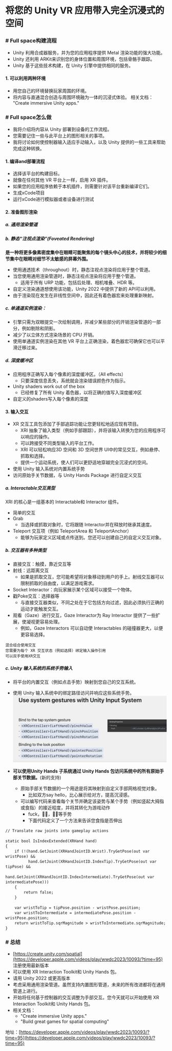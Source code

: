 # 将您的 Unity VR 应用带入完全沉浸式的空间

### # Full space构建流程

* Unity 利用合成器服务，并为您的应用程序提供 Metal 渲染功能的强大功能。
* Unity 还利用 ARKit来识别您的身体位置和周围环境，包括骨骼手跟踪。
* Unity 基于这些技术构建，在 Unity 引擎中提供相同的服务。

#### 1. 可以利用两种环境

* 用您自己的环境替换玩家周围的环境。
* 将内容与直通混合创造与周围环境融为一体的沉浸式体验。 相关文档： "Create immersive Unity apps." 


### # Full space怎么做

* 我将介绍将内容从 Unity 部署到设备的工作流程。
* 您需要记住一些与此平台上的图形相关的事项。
* 我将讨论如何使控制器输入适应手动输入，以及 Unity 提供的一些工具来帮助完成这种转换。

#### 1. 编译and部署流程
* 选择该平台的构建目标。
* 就像在任何其他 VR 平台上一样，启用 XR 插件。
* 如果您的应用程序依赖于本机插件，则需要针对该平台重新编译它们。
* 生成xCode项目
* 运行xCode进行模拟器或者设备进行测试

#### 2. 准备图形渲染
##### a. 通用渲染管道

##### b. 静态“注视点渲染”(Foveated Rendering)
**是一种将更多像素密度集中在眼睛可能聚焦的每个镜头中心的技术，并将较少的细节集中在眼睛对细节不太敏感的屏幕外围。**

* 使用通透技术（throughout）时，静态注视点渲染将应用于整个管道。
* 当您使用通用渲染管道时，静态注视点渲染将应用于整个管道。
	* 适用于所有 URP 功能，包括后处理、相机堆叠、HDR 等。
* 自定义渲染通道想使用该功能，Unity 2022 中提供了新的 API可以利用。
* 由于渲染现在发生在非线性空间中，因此还有着色器宏来处理重新映射。

##### c. 单通道实例渲染：
* 引擎只需为双眼提交一次绘制调用，并减少某些部分的开销渲染管道的一部分，例如剔除和阴影。
* 减少了以立体方式渲染场景的 CPU 开销。
* 使用单通道实例渲染在其他 VR 平台上正确渲染，着色器宏可确保它也可以平滑迁移过来。
##### d. 深度缓冲区
* 应用程序正确写入每个像素的深度缓冲区。（All effects）
	* 只要深度信息丢失，系统就会渲染错误颜色作为指示。
* Unity shaders work out of the box
	* 已经修复了所有 Unity 着色器，以将正确的值写入深度缓冲区
* 自定义的shaders写入每个像素的深度

#### 3. 输入交互
* XR 交互工具包添加了手部追踪功能让您更轻松地适应现有项目。
	* XRI 抽象了输入类型（例如手部跟踪），并将该输入转换为您的应用程序可以响应的操作。
	* 可以跨接受不同类型输入的平台工作。
	* XRI 可以轻松响应3D 空间和 3D 空间世界 UI中的常见交互，例如悬停、抓取和选择。
	* 提供一个运动系统，使人们可以更舒适地穿越完全沉浸式的空间。
* 使用 Unity 输入系统对内置系统手势
* 访问原始手关节数据，与 Unity Hands Package 进行自定义交互

##### a. Interactable交互类型
XRI 的核心是一组基本的 Interactable和 Interactor 组件。

* 简单的交互
* Grab
	* 当选择或抓取对象时，它将跟随 Interactor并在释放时继承其速度。
* Teleport 交互项（例如 TeleportArea 和 TeleportAnchor）
	* 能够为玩家定义区域或点传送到。您还可以创建自己的自定义交互对象。
##### b. 交互器有多种类型
* 直接交互：触摸，靠近交互等
* 射线：远距离交互
	* 如果是抓取交互，您可能希望将对象移动到用户的手上。射线交互器可以限制抓取的自由度，以满足游戏需求。
* Socket Interactor：向玩家展示某个区域可以接受一个物体。
* 戳Poke交互：选择器等
	* 与直接交互器类似，不同之处在于它包括方向过滤，因此必须执行正确的运动才能触发交互。
* 观看（Gaze）进行交互，Gaze Interactor为 Ray Interactor 提供了一些扩展，使凝视更容易处理。
	* 例如，Gaze Interactors 可以自动使 Interactables 的碰撞器更大，以便更容易选择。
	
```
混合组合使用交互
您需要为每个 XR 交互状态（例如选择）绑定输入操作引用
可以双手使用XR交互
```

##### c. Unity 输入系统的系统手势输入
* 将平台的内置交互（例如点击手势）映射到您自己的交互系统。
* 使用 Unity 输入系统中的绑定路径访问并响应这些系统手势。
![](./imgs/Bring_unity_ges_binding.png)

* **可以使用Unity Hands 子系统通过 Unity Hands 包访问系统中的所有原始手部关节数据。**(新的支持)
	* 原始手部关节数据的一个用途是将其映射到自定义手部网格视觉对象。
		* 比如双方say hello，比心展示给对方，提高沉浸感。
	* 可以编写代码来查看每个关节并确定该姿势与某个手势（例如竖起大拇指或食指）的接近程度，并将其转化为游戏动作
		* fuck，👍🏻，👌🏻等手势
		* 下面代码定义了一个方法来告诉您食指是否伸出
	
```
// Translate raw joints into gameplay actions

static bool IsIndexExtended(XRHand hand)
{
    if (!(hand.GetJoint(XRHandJointID.Wrist).TryGetPose(out var wristPose) &&
          hand.GetJoint(XRHandJointID.IndexTip).TryGetPose(out var tipPose) &&
          hand.GetJoint(XRHandJointID.IndexIntermediate).TryGetPose(out var intermediatePose)))
    {
        return false;
    }

    var wristToTip = tipPose.position - wristPose.position;
    var wristToIntermediate = intermediatePose.position - wristPose.position;
    return wristToTip.sqrMagnitude > wristToIntermediate.sqrMagnitude;
}
```

	

### # 总结
* [https://create.unity.com/spatial](https://developer.apple.com/videos/play/wwdc2023/10093/?time=95) 注册使用最新版本
* 可以使用 XR Interaction Toolkit和 Unity Hands 包。
* 请用 Unity 2022 或更高版本
* 考虑采用通用渲染管道。虽然支持内置图形管道，未来的所有改进都将在通用管道上进行。
* 开始将任何基于控制器的交互调整为手部交互。您今天就可以开始使用 XR Interaction Toolkit和 Unity Hands 包。
* 相关文档：
	* "Create immersive Unity apps." 
	* "Build great games for spatial computing" 

地址：[https://developer.apple.com/videos/play/wwdc2023/10093/?time=95](https://developer.apple.com/videos/play/wwdc2023/10093/?time=95)